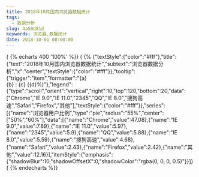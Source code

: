 ```yaml
---
title: 2018年10月国内浏览器数据统计
tags:  
  - 数据分析
slug: 4a50d81d
keywords: 浏览器,数据统计
date: 2018-10-01 00:00:00
---
```


{ {% echarts 400 '100%' %}}
{ {%  {"textStyle":{"color":"#fff"},"title":{"text":"2018年10月国内浏览器数据统计","subtext":"浏览器数据分析","x":"center","textStyle":{"color":"#fff"}},"tooltip":{"trigger":"item","formatter":"{a} <br/>{b} : {c} ({d}%)"},"legend":{"type":"scroll","orient":"vertical","right":10,"top":120,"bottom":20,"data":["Chrome","IE 9.0","IE 11.0","2345","QQ","IE 8.0","搜狗高速","Safari","Firefox","其他"],"textStyle":{"color":"#fff"}},"series":[{"name":"浏览器用户比例","type":"pie","radius":"55%","center":["50%","60%"],"data":[{"name":"Chrome","value":47.08},{"name":"IE 9.0","value":7.89},{"name":"IE 11.0","value":5.97},{"name":"2345","value":5.9},{"name":"QQ","value":5.88},{"name":"IE 8.0","value":5.59},{"name":"搜狗高速","value":4.68},{"name":"Safari","value":2.43},{"name":"Firefox","value":2.42},{"name":"其他","value":12.16}],"itemStyle":{"emphasis":{"shadowBlur":10,"shadowOffsetX":0,"shadowColor":"rgba(0, 0, 0, 0.5)"}}]}
{ {% endecharts %}}
    
